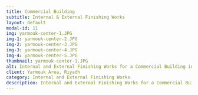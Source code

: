 ```yaml
---
title: Commercial Building
subtitle: Internal & External Finishing Works
layout: default
modal-id: 11
img: yarmouk-center-1.JPG
img-1: yarmouk-center-2.JPG
img-2: yarmouk-center-3.JPG
img-3: yarmouk-center-4.JPG
img-4: yarmouk-center-5.JPG
thumbnail: yarmouk-center-1.JPG
alt: Internal and External Finishing Works for a Commercial Building in Yarmouk Area - Rawaj Alitaqan Consturcion Company in KSA
client: Yarmouk Area, Riyadh
category: Internal and External Finishing Works
description: Internal and External Finishing Works for a Commercial Building in Yarmouk Area made by our team.
---
```


